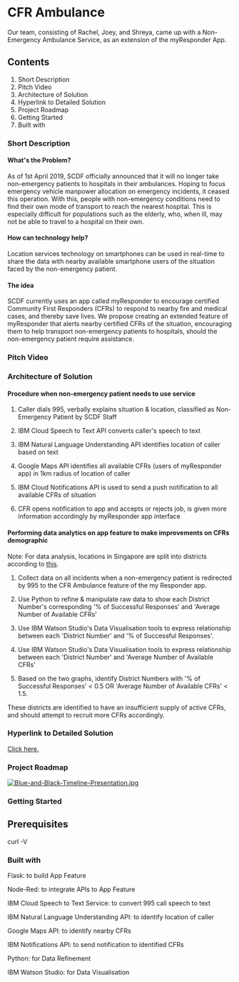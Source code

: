 # CFR Ambulance
Our team, consisting of Rachel, Joey, and Shreya, came up with a Non-Emergency Ambulance Service, as an extension of the myResponder App.

## Contents

1. Short Description
2. Pitch Video
3. Architecture of Solution
4. Hyperlink to Detailed Solution
5. Project Roadmap
6. Getting Started
7. Built with

### Short Description

#### What's the Problem?

As of 1st April 2019, SCDF officially announced that it will no longer take non-emergency patients to hospitals in their ambulances. Hoping to focus emergency vehicle manpower allocation on emergency incidents, it ceased this operation. With this, people with non-emergency conditions need to find their own mode of transport to reach the nearest hospital. This is especially difficult for populations such as the elderly, who, when ill, may not be able to travel to a hospital on their own.

#### How can technology help?

Location services technology on smartphones can be used in real-time to share the data with nearby available smartphone users of the situation faced by the non-emergency patient.

#### The idea

SCDF currently uses an app called myResponder to encourage certified Community First Responders (CFRs) to respond to nearby fire and medical cases, and thereby save lives. We propose creating an extended feature of myResponder that alerts nearby certified CFRs of the situation, encouraging them to help transport non-emergency patients to hospitals, should the non-emergency patient require assistance.

### Pitch Video

### Architecture of Solution

#### Procedure when non-emergency patient needs to use service

1. Caller dials 995, verbally explains situation & location, classified as Non-Emergency Patient by SCDF Staff

2. IBM Cloud Speech to Text API converts caller's speech to text

3. IBM Natural Language Understanding API identifies location of caller based on text

4. Google Maps API identifies all available CFRs (users of myResponder app) in 1km radius of location of caller

5. IBM Cloud Notifications API is used to send a push notification to all available CFRs of situation

6. CFR opens notification to app and accepts or rejects job, is given more information accordingly by myResponder app interface

#### Performing data analytics on app feature to make improvements on CFRs demographic

Note: For data analysis, locations in Singapore are split into districts according to [this](https://www.singaporeexpats.com/housing-in-singapore/singapore-district-guide.htm).



1. Collect data on all incidents when a non-emergency patient is redirected by 995 to the CFR Ambulance feature of the my Responder app.

2. Use Python to refine & manipulate raw data to show each District Number's corresponding '% of Successful Responses' and 'Average Number of Available CFRs'

3. Use IBM Watson Studio's Data Visualisation tools to express relationship between each 'District Number' and '% of Successful Responses'.

4.  Use IBM Watson Studio's Data Visualisation tools to express relationship between each 'District Number' and 'Average Number of Available CFRs'

5. Based on the two graphs, identify District Numbers with '% of Successful Responses' < 0.5 OR 'Average Number of Available CFRs' < 1.5. 

These districts are identified to have an insufficient supply of active CFRs, and should attempt to recruit more CFRs accordingly.


### Hyperlink to Detailed Solution

[Click here.](https://github.com/shreyasriram4/Bumblebee-CFR-Ambulance_SCDFXIBM/blob/master/DESCRIPTION.md)

### Project Roadmap

[![Blue-and-Black-Timeline-Presentation.jpg](https://i.postimg.cc/TPnk3r0y/Blue-and-Black-Timeline-Presentation.jpg)](https://postimg.cc/jWd68nGK)

### Getting Started

## Prerequisites

curl -V

### Built with

Flask: to build App Feature

Node-Red: to integrate APIs to App Feature

IBM Cloud Speech to Text Service: to convert 995 call speech to text

IBM Natural Language Understanding API: to identify location of caller

Google Maps API: to identify nearby CFRs

IBM Notifications API: to send notification to identified CFRs

Python: for Data Refinement

IBM Watson Studio: for Data Visualisation





